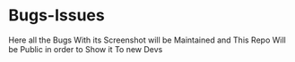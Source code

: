 # Bugs-Issues
Here all the Bugs With its Screenshot will be Maintained and This Repo Will be Public in order to Show it To new Devs
